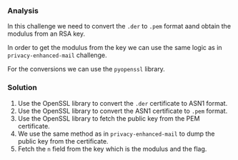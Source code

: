 ### Analysis
In this challenge we need to convert the `.der` to `.pem` format aand obtain the modulus from an RSA key.

In order to get the modulus from the key we can use the same logic as in `privacy-enhanced-mail` challenge.

For the conversions we can use the `pyopenssl` library.

### Solution

1. Use the OpenSSL library to convert the `.der` certificate to ASN1 format.
2. Use the OpenSSL library to convert the ASN1 certificate to `.pem` format.
3. Use the OpenSSL library to fetch the public key from the PEM certificate.
4. We use the same method as in `privacy-enhanced-mail` to dump the public key from the certificate.
5. Fetch the `n` field from the key which is the modulus and the flag.